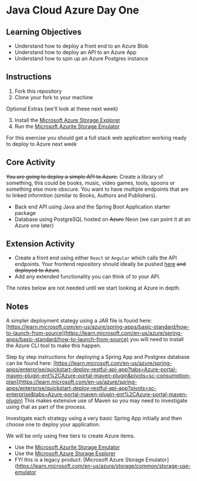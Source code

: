 # Java Cloud Azure Day One

## Learning Objectives

- Understand how to deploy a front end to an Azure Blob
- Understand how to deploy an API to an Azure App
- Understand how to spin up an Azure Postgres instance

## Instructions

1. Fork this repository
2. Clone your fork to your machine
   
Optional Extras (we'll look at these next week)

3. Install the [Microsoft Azure Storage Explorer](https://azure.microsoft.com/en-us/products/storage/storage-explorer/)
4. Run the [Microsoft Azurite Storage Emulator](https://learn.microsoft.com/en-us/azure/storage/common/storage-use-azurite?tabs=visual-studio%2Cblob-storage)

For this exercise you should get a full stack web application working ready to deploy to Azure next week

## Core Activity
 
~~You are going to deploy a simple API to Azure.~~  Create a library of something, this could be books, music, video games, tools, spoons or something else more obscure. You want to have multiple endpoints that are to linked informtion (similar to Books, Authors and Publishers).

- Back end API using Java and the Spring Boot Application starter package
- Database using PostgreSQL hosted on ~~Azure~~ Neon (we can point it at an Azure one later)

## Extension Activity

- Create a front end using either `React` or `Angular` which calls the API endpoints.  Your frontend repository should ideally be pushed [here](https://github.com/boolean-uk/java-cloud-azure-day-1-frontend) ~~and deployed to Azure~~.
- Add any extended functionality you can think of to your API.

The notes below are not needed until we start looking at Azure in depth.

## Notes

A simpler deployment stategy using a JAR file is found here: [https://learn.microsoft.com/en-us/azure/spring-apps/basic-standard/how-to-launch-from-source](https://learn.microsoft.com/en-us/azure/spring-apps/basic-standard/how-to-launch-from-source) you will need to install the Azure CLI tool to make this happen.

Step by step instructions for deploying a Spring App and Postgres database can be found here: [https://learn.microsoft.com/en-us/azure/spring-apps/enterprise/quickstart-deploy-restful-api-app?tabs=Azure-portal-maven-plugin-ent%2CAzure-portal-maven-plugin&pivots=sc-consumption-plan](https://learn.microsoft.com/en-us/azure/spring-apps/enterprise/quickstart-deploy-restful-api-app?pivots=sc-enterprise&tabs=Azure-portal-maven-plugin-ent%2CAzure-portal-maven-plugin) This makes extensive use of Maven so you may need to investigate using that as part of the process.

Investigate each strategy using a very basic Spring App initially and then choose one to deploy your application.

We will be only using free tiers to create Azure items.

- Use the [Microsoft Azurite Storage Emulator](https://learn.microsoft.com/en-us/azure/storage/common/storage-use-azurite?tabs=visual-studio%2Cblob-storage)
- Use the [Microsoft Azure Storage Explorer](https://azure.microsoft.com/en-us/products/storage/storage-explorer/)
- FYI this is a legacy product: [Microsoft Azure Storage Emulator](https://learn.microsoft.com/en-us/azure/storage/common/storage-use-emulator